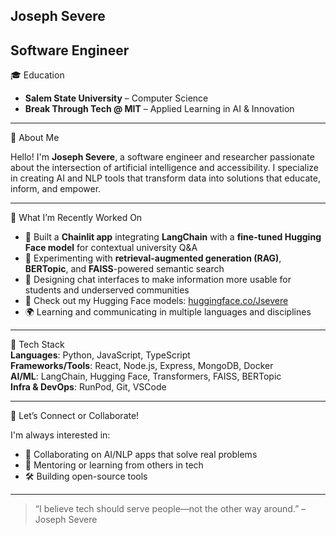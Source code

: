  Joseph Severe 
---
 Software Engineer
---

 🎓 Education  
- **Salem State University** – Computer Science  
- **Break Through Tech @ MIT** – Applied Learning in AI & Innovation  
---

🌟 About Me  

Hello! I'm **Joseph Severe**, a software engineer and researcher passionate about the intersection of artificial intelligence and accessibility. I specialize in creating AI and NLP tools that transform data into solutions that educate, inform, and empower.

---

 🚀 What I’m Recently Worked On

- 🔗 Built a **Chainlit app** integrating **LangChain** with a **fine-tuned Hugging Face model** for contextual university Q&A  
- 🧠 Experimenting with **retrieval-augmented generation (RAG)**, **BERTopic**, and **FAISS**-powered semantic search  
- 🎯 Designing chat interfaces to make information more usable for students and underserved communities  
- 🤗 Check out my Hugging Face models: [huggingface.co/Jsevere](https://huggingface.co/Jsevere)  
- 🌍 Learning and communicating in multiple languages and disciplines  
---

 🧰 Tech Stack  
**Languages**: Python, JavaScript, TypeScript  
**Frameworks/Tools**: React, Node.js, Express, MongoDB, Docker  
**AI/ML**: LangChain, Hugging Face, Transformers, FAISS, BERTopic  
**Infra & DevOps**: RunPod, Git, VSCode

---
 🤝 Let’s Connect or Collaborate!

I'm always interested in:
- 🧠 Collaborating on AI/NLP apps that solve real problems  
- 💬 Mentoring or learning from others in tech  
- 🛠 Building open-source tools   
---

> “I believe tech should serve people—not the other way around.” – Joseph Severe
